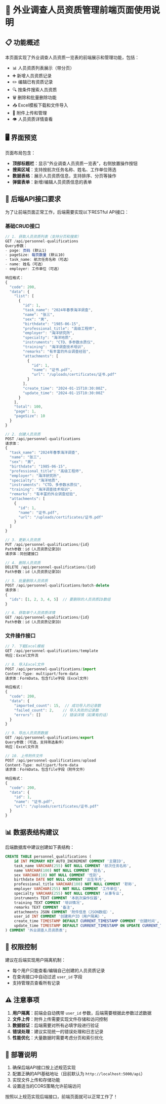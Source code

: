 # 🌊 外业调查人员资质管理前端页面使用说明

## 📋 功能概述

本页面实现了外业调查人员资质一览表的前端展示和管理功能，包括：

- 📊 人员资质列表展示（带分页）
- ➕ 新增人员资质记录
- ✏️ 编辑已有资质记录
- 🔍 按条件搜索人员资质
- 🗑️ 删除和批量删除功能
- 📥 Excel模板下载和文件导入
- 📎 附件上传和管理
- 👁️ 人员资质详情查看

## 🖥️ 界面预览

页面布局包含：
- **顶部标题栏**：显示"外业调查人员资质一览表"，右侧放置操作按钮
- **搜索区域**：支持按航次任务名称、姓名、工作单位筛选
- **数据表格**：展示人员资质信息，支持排序、分页等操作
- **弹窗表单**：新增/编辑人员资质信息的表单

## 🔌 后端API接口要求

为了让前端页面正常工作，后端需要实现以下RESTful API接口：

### 基础CRUD接口

```javascript
// 1. 获取人员资质列表（支持分页和搜索）
GET /api/personnel-qualifications
Query参数：
- page: 页码 (默认1)
- pageSize: 每页数量 (默认10)
- task_name: 航次任务名称（可选）
- name: 姓名（可选）
- employer: 工作单位（可选）

响应格式：
{
  "code": 200,
  "data": {
    "list": [
      {
        "id": 1,
        "task_name": "2024年春季海洋调查",
        "name": "张三",
        "sex": "男",
        "birthdate": "1985-06-15",
        "professional_title": "高级工程师",
        "employer": "海洋研究所",
        "specialty": "海洋地质",
        "instruments": "CTD、多参数水质仪",
        "training": "海洋调查技术培训",
        "remarks": "有丰富的外业调查经验",
        "attachments": [
          {
            "id": 1,
            "name": "证书.pdf",
            "url": "/uploads/certificates/证书.pdf"
          }
        ],
        "create_time": "2024-01-15T10:30:00Z",
        "update_time": "2024-01-15T10:30:00Z"
      }
    ],
    "total": 100,
    "page": 1,
    "pageSize": 10
  }
}

// 2. 创建人员资质
POST /api/personnel-qualifications
请求体：
{
  "task_name": "2024年春季海洋调查",
  "name": "张三",
  "sex": "男",
  "birthdate": "1985-06-15",
  "professional_title": "高级工程师",
  "employer": "海洋研究所",
  "specialty": "海洋地质",
  "instruments": "CTD、多参数水质仪",
  "training": "海洋调查技术培训",
  "remarks": "有丰富的外业调查经验",
  "attachments": [
    {
      "id": 1,
      "name": "证书.pdf",
      "url": "/uploads/certificates/证书.pdf"
    }
  ]
}

// 3. 更新人员资质
PUT /api/personnel-qualifications/{id}
Path参数：id（人员资质记录ID）
请求体：同创建接口

// 4. 删除人员资质
DELETE /api/personnel-qualifications/{id}
Path参数：id（人员资质记录ID）

// 5. 批量删除人员资质
POST /api/personnel-qualifications/batch-delete
请求体：
{
  "ids": [1, 2, 3, 4, 5]  // 要删除的人员资质ID数组
}

// 6. 获取单个人员资质详情
GET /api/personnel-qualifications/{id}
Path参数：id（人员资质记录ID）
```

### 文件操作接口

```javascript
// 7. 下载Excel模板
GET /api/personnel-qualifications/template
响应：Excel文件流

// 8. 导入Excel文件
POST /api/personnel-qualifications/import
Content-Type: multipart/form-data
请求体：FormData，包含file字段（Excel文件）

响应格式：
{
  "code": 200,
  "data": {
    "imported_count": 15,  // 成功导入的记录数
    "failed_count": 2,    // 导入失败的记录数
    "errors": []          // 错误详情（如果有的话）
  }
}

// 9. 导出人员资质数据
GET /api/personnel-qualifications/export
Query参数：（可选，支持筛选条件）
响应：Excel文件流

// 10. 上传附件文件
POST /api/personnel-qualifications/upload
Content-Type: multipart/form-data
请求体：FormData，包含file字段（附件文件）

响应格式：
{
  "code": 200,
  "data": {
    "id": 1,
    "name": "证书.pdf",
    "url": "/uploads/certificates/证书.pdf"
  }
}
```

## 📊 数据表结构建议

后端数据库中建议创建如下表结构：

```sql
CREATE TABLE personnel_qualifications (
    id INT PRIMARY KEY AUTO_INCREMENT COMMENT '主键ID',
    task_name VARCHAR(255) NOT NULL COMMENT '航次任务名称',
    name VARCHAR(100) NOT NULL COMMENT '姓名',
    sex VARCHAR(10) NOT NULL COMMENT '性别',
    birthdate DATE NOT NULL COMMENT '出生年月',
    professional_title VARCHAR(100) NOT NULL COMMENT '职称',
    employer VARCHAR(255) NOT NULL COMMENT '工作单位',
    specialty VARCHAR(255) NOT NULL COMMENT '从事专业',
    instruments TEXT COMMENT '本航次操作仪器',
    training TEXT COMMENT '培训情况',
    remarks TEXT COMMENT '备注',
    attachments JSON COMMENT '附件信息（JSON数组）',
    user_id INT COMMENT '创建用户ID（用户隔离）',
    create_time TIMESTAMP DEFAULT CURRENT_TIMESTAMP COMMENT '创建时间',
    update_time TIMESTAMP DEFAULT CURRENT_TIMESTAMP ON UPDATE CURRENT_TIMESTAMP COMMENT '更新时间'
) COMMENT '外业调查人员资质表';
```

## 🔐 权限控制

建议在后端实现用户隔离机制：
- 每个用户只能查看/编辑自己创建的人员资质记录
- 在查询接口中自动过滤 `user_id` 字段
- 支持管理员查看所有记录

## ⚠️ 注意事项

1. **用户隔离**：前端会自动携带 `user_id` 参数，后端需要根据此参数过滤数据
2. **文件上传**：附件上传需要实现文件存储和访问控制
3. **数据验证**：后端需要对所有必填字段进行验证
4. **错误处理**：建议实现统一的错误处理和日志记录
5. **性能优化**：大量数据时需要考虑分页和索引优化

## 🚀 部署说明

1. 确保后端API接口按上述规范实现
2. 配置正确的API基础地址（目前默认为 `http://localhost:5000/api`）
3. 实现文件上传和存储功能
4. 设置适当的CORS策略允许前端访问

按照以上规范实现后端接口，前端页面就可以正常工作了！
